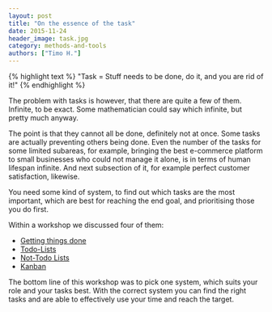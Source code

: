 ```yaml
---
layout: post
title: "On the essence of the task"
date: 2015-11-24
header_image: task.jpg
category: methods-and-tools
authors: ["Timo H."]
---
```


{% highlight text %}
"Task = Stuff needs to be done, do it, and you are rid of it!"
{% endhighlight %}

The problem with tasks is however, that there are quite a few of them.
Infinite, to be exact.
Some mathematician could say which infinite, but pretty much anyway.

The point is that they cannot all be done, definitely not at once.
Some tasks are actually preventing others being done.
Even the number of the tasks for some limited subareas, for example, bringing the best e-commerce platform to small businesses who could not manage it alone, is in terms of human lifespan infinite.
And next subsection of it, for example perfect customer satisfaction, likewise.

You need some kind of system, to find out which tasks are the most important, which are best for reaching the end goal, and prioritising those you do first.

Within a workshop we discussed four of them:

* [Getting things done ](https://en.wikipedia.org/wiki/Getting_Things_Done)
* [Todo-Lists](https://en.wikipedia.org/wiki/Time_management#Task_list_organization)
* [Not-Todo Lists](https://www.pinterest.com/pin/76772368624218376/)
* [Kanban](https://en.wikipedia.org/wiki/Kanban)

The bottom line of this workshop was to pick one system, which suits your role and your tasks best.
With the correct system you can find the right tasks and are able to effectively use your time and reach the target.
